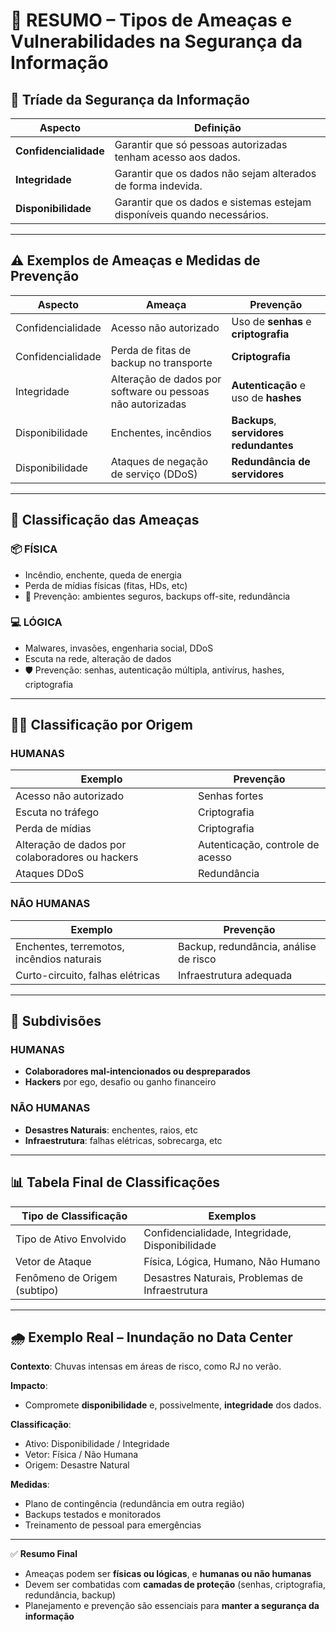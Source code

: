 # &#x1F4BE; RESUMO – Tipos de Ameaças e Vulnerabilidades na Segurança da Informação

## 🔐 Tríade da Segurança da Informação
| Aspecto              | Definição                                                                 |
|----------------------|---------------------------------------------------------------------------|
| **Confidencialidade** | Garantir que só pessoas autorizadas tenham acesso aos dados.              |
| **Integridade**       | Garantir que os dados não sejam alterados de forma indevida.              |
| **Disponibilidade**   | Garantir que os dados e sistemas estejam disponíveis quando necessários.  |

---

## ⚠️ Exemplos de Ameaças e Medidas de Prevenção
| Aspecto              | Ameaça                                                     | Prevenção                                |
|----------------------|-------------------------------------------------------------|------------------------------------------|
| Confidencialidade     | Acesso não autorizado                                       | Uso de **senhas** e **criptografia**     |
| Confidencialidade     | Perda de fitas de backup no transporte                     | **Criptografia**                          |
| Integridade           | Alteração de dados por software ou pessoas não autorizadas | **Autenticação** e uso de **hashes**     |
| Disponibilidade       | Enchentes, incêndios                                        | **Backups**, **servidores redundantes**  |
| Disponibilidade       | Ataques de negação de serviço (DDoS)                       | **Redundância de servidores**            |

---

## 🧠 Classificação das Ameaças

### 📦 FÍSICA
- Incêndio, enchente, queda de energia
- Perda de mídias físicas (fitas, HDs, etc)
- 🔧 Prevenção: ambientes seguros, backups off-site, redundância

### 💻 LÓGICA
- Malwares, invasões, engenharia social, DDoS
- Escuta na rede, alteração de dados
- 🛡️ Prevenção: senhas, autenticação múltipla, antivírus, hashes, criptografia

---

## 🧍‍♂️ Classificação por Origem

### HUMANAS
| Exemplo                                             | Prevenção                              |
|-----------------------------------------------------|----------------------------------------|
| Acesso não autorizado                               | Senhas fortes                          |
| Escuta no tráfego                                   | Criptografia                           |
| Perda de mídias                                     | Criptografia                           |
| Alteração de dados por colaboradores ou hackers     | Autenticação, controle de acesso       |
| Ataques DDoS                                        | Redundância                            |

### NÃO HUMANAS
| Exemplo                                             | Prevenção                              |
|-----------------------------------------------------|----------------------------------------|
| Enchentes, terremotos, incêndios naturais           | Backup, redundância, análise de risco  |
| Curto-circuito, falhas elétricas                    | Infraestrutura adequada                |

---

## 🧠 Subdivisões

### HUMANAS
- **Colaboradores mal-intencionados ou despreparados**
- **Hackers** por ego, desafio ou ganho financeiro

### NÃO HUMANAS
- **Desastres Naturais**: enchentes, raios, etc
- **Infraestrutura**: falhas elétricas, sobrecarga, etc

---

## 📊 Tabela Final de Classificações

| Tipo de Classificação         | Exemplos                                       |
|-------------------------------|------------------------------------------------|
| Tipo de Ativo Envolvido       | Confidencialidade, Integridade, Disponibilidade |
| Vetor de Ataque               | Física, Lógica, Humano, Não Humano            |
| Fenômeno de Origem (subtipo)  | Desastres Naturais, Problemas de Infraestrutura |

---

## 🌧️ Exemplo Real – Inundação no Data Center

**Contexto**: Chuvas intensas em áreas de risco, como RJ no verão.

**Impacto**:
- Compromete **disponibilidade** e, possivelmente, **integridade** dos dados.

**Classificação**:
- Ativo: Disponibilidade / Integridade
- Vetor: Física / Não Humana
- Origem: Desastre Natural

**Medidas**:
- Plano de contingência (redundância em outra região)
- Backups testados e monitorados
- Treinamento de pessoal para emergências

---

✅ **Resumo Final**
- Ameaças podem ser **físicas ou lógicas**, e **humanas ou não humanas**
- Devem ser combatidas com **camadas de proteção** (senhas, criptografia, redundância, backup)
- Planejamento e prevenção são essenciais para **manter a segurança da informação**

